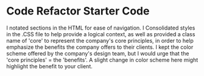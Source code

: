 # Code Refactor Starter Code
I notated sections in the HTML for ease of navigation.
I Consolidated styles in the .CSS file to help provide a logical context, as well as provided a class name of 'core' to represent the company's core principles, in order to help emphasize the benefits the company offers to their clients. I kept the color scheme offered by the company's design team, but I would urge that the 'core principles' = the 'benefits'. A slight change in color scheme here might highlight the benefit to your client. 

